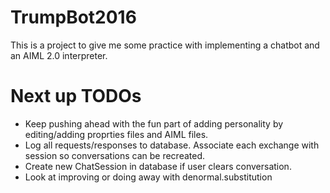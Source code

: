 # TrumpBot2016

This is a project to give me some practice with implementing a chatbot 
and an AIML 2.0 interpreter.

# Next up TODOs

- Keep pushing ahead with the fun part of adding personality by editing/adding proprties files and AIML files.
- Log all requests/responses to database. Associate each exchange with session so conversations can be recreated.
- Create new ChatSession in database if user clears conversation.
- Look at improving or doing away with denormal.substitution
